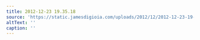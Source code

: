 ```yaml
---
title: 2012-12-23 19.35.18
source: 'https://static.jamesdigioia.com/uploads/2012/12/2012-12-23-19-35-18-scaled.jpg'
altText: ''
caption: ''
---
```


